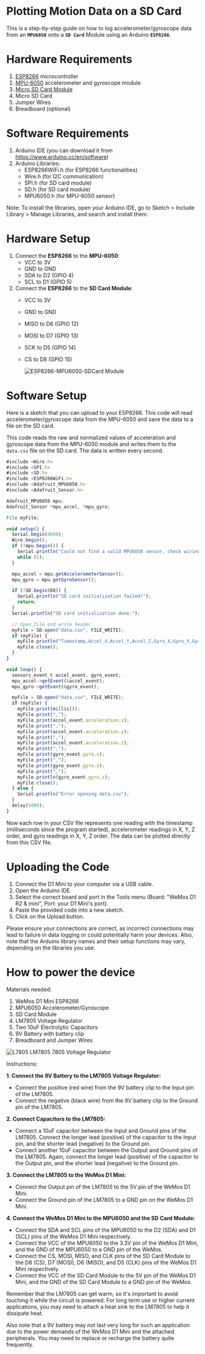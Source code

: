 # Plotting Motion Data on a SD Card

This is a step-by-step guide on how to log accelerometer/gyroscope data from an **`MPU6050`** onto a **`SD Card`** Module using an Arduino **`ESP8266`**.

# Hardware Requirements

1. [ESP8266](https://lastminuteengineers.com/electronics/esp8266-projects/) microcontroller
2. [MPU-6050](https://lastminuteengineers.com/mpu6050-accel-gyro-arduino-tutorial/) accelerometer and gyroscope module
3. [Micro SD Card Module](https://lastminuteengineers.com/arduino-micro-sd-card-module-tutorial/)
4. Micro SD Card
5. Jumper Wires
6. Breadboard (optional)

# Software Requirements

1. Arduino IDE (you can download it from https://www.arduino.cc/en/software)
2. Arduino Libraries:
    - ESP8266WiFi.h (for ESP8266 functionalities)
    - Wire.h (for I2C communication)
    - SPI.h (for SD card module)
    - SD.h (for SD card module)
    - MPU6050.h (for MPU-6050 sensor)

Note: To install the libraries, open your Arduino IDE, go to Sketch > Include Library > Manage Libraries, and search and install them.

# Hardware Setup

1. Connect the **ESP8266** to the **MPU-6050**:
    - VCC to 3V
    - GND to GND
    - SDA to D2 (GPIO 4)
    - SCL to D1 (GPIO 5)
2. Connect the **ESP8266** to the **SD Card Module**:
    - VCC to 3V
    - GND to GND
    - MISO to D6 (GPIO 12)
    - MOSI to D7 (GPIO 13)
    - SCK to D5 (GPIO 14)
    - CS to D8 (GPIO 15)

       ![ESP8266-MPU6050-SDCard Module](https://i.ibb.co/wMrVvhK/v2.png)
 
    

# Software Setup

Here is a sketch that you can upload to your ESP8266. This code will read accelerometer/gyroscope data from the MPU-6050 and save the data to a file on the SD card.

This code reads the raw and normalized values of acceleration and gyroscope data from the MPU-6050 module and writes them to the `data.csv` file on the SD card. The data is written every second.

```jsx
#include <Wire.h>
#include <SPI.h>
#include <SD.h>
#include <ESP8266WiFi.h>
#include <Adafruit_MPU6050.h>
#include <Adafruit_Sensor.h>

Adafruit_MPU6050 mpu;
Adafruit_Sensor *mpu_accel, *mpu_gyro;

File myFile;

void setup() {
  Serial.begin(9600);
  Wire.begin();
  if (!mpu.begin()) {
    Serial.println("Could not find a valid MPU6050 sensor, check wiring!");
    while (1);
  }

  mpu_accel = mpu.getAccelerometerSensor();
  mpu_gyro = mpu.getGyroSensor();

  if (!SD.begin(D8)) {
    Serial.println("SD card initialization failed!");
    return;
  }
  Serial.println("SD card initialization done.");

  // Open file and write header
  myFile = SD.open("data.csv", FILE_WRITE);
  if (myFile) {
    myFile.println("Timestamp,Accel_X,Accel_Y,Accel_Z,Gyro_X,Gyro_Y,Gyro_Z");
    myFile.close();
  }
}

void loop() {
  sensors_event_t accel_event, gyro_event;
  mpu_accel->getEvent(&accel_event);
  mpu_gyro->getEvent(&gyro_event);

  myFile = SD.open("data.csv", FILE_WRITE);
  if (myFile) {
    myFile.print(millis());
    myFile.print(",");
    myFile.print(accel_event.acceleration.x);
    myFile.print(",");
    myFile.print(accel_event.acceleration.y);
    myFile.print(",");
    myFile.print(accel_event.acceleration.z);
    myFile.print(",");
    myFile.print(gyro_event.gyro.x);
    myFile.print(",");
    myFile.print(gyro_event.gyro.y);
    myFile.print(",");
    myFile.println(gyro_event.gyro.z);
    myFile.close();
  } else {
    Serial.println("Error opening data.csv");
  }
  delay(1000);
}

```

Now each row in your CSV file represents one reading with the timestamp (milliseconds since the program started), accelerometer readings in X, Y, Z order, and gyro readings in X, Y, Z order. The data can be plotted directly from this CSV file.

# **Uploading the Code**

1. Connect the D1 Mini to your computer via a USB cable.
2. Open the Arduino IDE.
3. Select the correct board and port in the Tools menu (Board: "WeMos D1 R2 & mini", Port: your D1 Mini's port).
4. Paste the provided code into a new sketch.
5. Click on the Upload button.

Please ensure your connections are correct, as incorrect connections may lead to failure in data logging or could potentially harm your devices. Also, note that the Arduino library names and their setup functions may vary, depending on the libraries you use.

# How to power the device

Materials needed:

1. WeMos D1 Mini ESP8266
2. MPU6050 Accelerometer/Gyroscope
3. SD Card Module
4. LM7805 Voltage Regulator
5. Two 10uF Electrolytic Capacitors
6. 9V Battery with battery clip
7. Breadboard and Jumper Wires

![L7805 LM7805 7805 Voltage Regulator](https://i.ibb.co/mtHk5sG/Voltage-Regulator.png)

Instructions:

**1. Connect the 9V Battery to the LM7805 Voltage Regulator:**

- Connect the positive (red wire) from the 9V battery clip to the Input pin of the LM7805.
- Connect the negative (black wire) from the 9V battery clip to the Ground pin of the LM7805.

 **2. Connect Capacitors to the LM7805:**

- Connect a 10uF capacitor between the Input and Ground pins of the LM7805. Connect the longer lead (positive) of the capacitor to the Input pin, and the shorter lead (negative) to the Ground pin.
- Connect another 10uF capacitor between the Output and Ground pins of the LM7805. Again, connect the longer lead (positive) of the capacitor to the Output pin, and the shorter lead (negative) to the Ground pin.

**3. Connect the LM7805 to the WeMos D1 Mini:**

- Connect the Output pin of the LM7805 to the 5V pin of the WeMos D1 Mini.
- Connect the Ground pin of the LM7805 to a GND pin on the WeMos D1 Mini.

**4. Connect the WeMos D1 Mini to the MPU6050 and the SD Card Module:**

- Connect the SDA and SCL pins of the MPU6050 to the D2 (SDA) and D1 (SCL) pins of the WeMos D1 Mini respectively.
- Connect the VCC of the MPU6050 to the 3.3V pin of the WeMos D1 Mini, and the GND of the MPU6050 to a GND pin of the WeMos.
- Connect the CS, MOSI, MISO, and CLK pins of the SD Card Module to the D8 (CS), D7 (MOSI), D6 (MISO), and D5 (CLK) pins of the WeMos D1 Mini respectively.
- Connect the VCC of the SD Card Module to the 5V pin of the WeMos D1 Mini, and the GND of the SD Card Module to a GND pin of the WeMos.

Remember that the LM7805 can get warm, so it's important to avoid touching it while the circuit is powered. For long term use or higher current applications, you may need to attach a heat sink to the LM7805 to help it dissipate heat.

Also note that a 9V battery may not last very long for such an application due to the power demands of the WeMos D1 Mini and the attached peripherals. You may need to replace or recharge the battery quite frequently.
